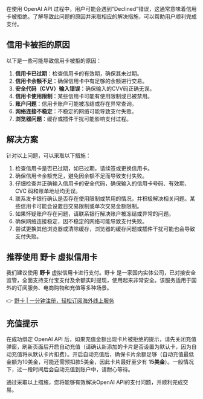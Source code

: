在使用 OpenAI API 过程中，用户可能会遇到“Declined”错误，这通常意味着信用卡被拒绝。了解导致此问题的原因并采取相应的解决措施，可以帮助用户顺利完成支付。

## 信用卡被拒的原因

以下是一些可能导致信用卡被拒的原因：

1. **信用卡已过期**：检查信用卡的有效期，确保其未过期。
2. **信用卡余额不足**：确保信用卡中有足够的余额进行交易。
3. **安全代码（CVV）输入错误**：确保输入的CVV码正确无误。
4. **信用卡使用限制**：某些信用卡可能有使用限制或已被禁用。
5. **账户问题**：信用卡账户可能被冻结或存在异常查询。
6. **网络连接不稳定**：不稳定的网络可能导致支付失败。
7. **浏览器问题**：缓存或插件干扰可能影响支付过程。

## 解决方案

针对以上问题，可以采取以下措施：

1. 检查信用卡是否已过期，如已过期，请续签或更换信用卡。
2. 确保信用卡余额充足，避免因余额不足而导致支付失败。
3. 仔细检查并正确输入信用卡的安全代码，确保输入的信用卡号码、有效期、CVC 码和账单地址均无误。
4. 联系发卡银行确认是否存在使用限制或禁用的情况，并积极解决相关问题。某些信用卡可能会设置日交易限制或单次交易金额限制。
5. 如果怀疑账户存在问题，请联系银行解决账户被冻结或异常的问题。
6. 确保网络连接稳定，因不稳定的网络可能导致支付失败。
7. 尝试更换其他浏览器或清除缓存，浏览器的缓存问题或插件干扰可能也会导致支付失败。

## 推荐使用 野卡 虚拟信用卡

我们建议使用 **野卡** 虚拟信用卡进行支付。野卡 是一家国内实体公司，已对接安全监管，全面支持支付宝支付及余额实时提现，使用起来非常安全。该服务适用于国外的订阅服务、电商购物和充值等多种场景。

👉 [野卡 | 一分钟注册，轻松订阅海外线上服务](https://bit.ly/bewildcard)

## 充值提示

在成功绑定 OpenAI API 后，如果充值金额出现卡片被拒绝的提示，请先关闭充值弹窗，刷新页面后开启自动充值（请确认新添加的卡片是否设置为默认卡，因为自动充值将从默认卡片扣费）。开启自动充值后，确保卡片余额足够（自动充值最低金额为10美金，可能还需预扣款5美金，因此卡片最好至少有 **15美金**）。一般情况下，过一段时间后会自动充值到账户中，请耐心等待。

通过采取以上措施，您将能够有效解决OpenAI API的支付问题，并顺利完成交易。